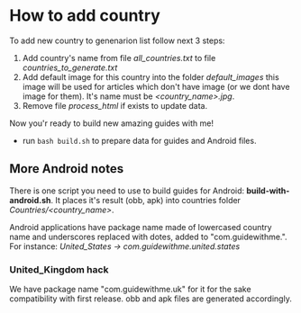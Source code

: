# How to add country

To add new country to genenarion list follow next 3 steps:

1. Add country's name from file *all_countries.txt* to
 file *countries_to_generate.txt*
2. Add default image  for this country into the folder *default_images*
this image will be used for articles which don't have image (or we dont have
image for them). It's name must be *&lt;country_name&gt;.jpg*.
3. Remove file *process_html* if exists to update data.

Now you'r ready to build new amazing guides with me!
* run `bash build.sh` to prepare data for guides and Android files.

## More Android notes

There is one script you need to use to build guides for Android:
 **build-with-android.sh**. It places it's result (obb, apk) into countries
 folder *Countries/&lt;country_name&gt;*.

Android applications have package name made of lowercased country name
and underscores replaced with dotes, added to "com.guidewithme.". For instance:
*United_States -> com.guidewithme.united.states*


### United_Kingdom hack
We have package name "com.guidewithme.uk" for it for the sake compatibility
with first release. obb and apk files are generated accordingly.
